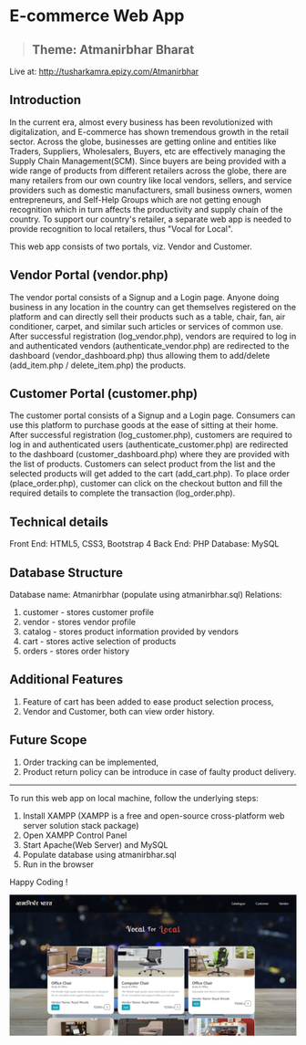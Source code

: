 # E-commerce Web App 
> ## Theme: Atmanirbhar Bharat

Live at: http://tusharkamra.epizy.com/Atmanirbhar






## Introduction

In the current era, almost every business has been revolutionized with digitalization, 
and E-commerce has shown tremendous growth in the retail sector. Across the globe, 
businesses are getting online and entities like Traders, Suppliers, Wholesalers, Buyers, etc 
are effectively managing the Supply Chain Management(SCM). Since buyers are being provided 
with a wide range of products from different retailers across the globe, there are many retailers 
from our own country like local vendors, sellers, and service providers such as domestic manufacturers, 
small business owners, women entrepreneurs, and Self-Help Groups which are not getting enough recognition 
which in turn affects the productivity and supply chain of the country. To support our country's 
retailer, a separate web app is needed to provide recognition to local retailers, thus "Vocal for Local". 

This web app consists of two portals, viz. Vendor and Customer. 
## Vendor Portal (vendor.php)
The vendor portal consists of a Signup and a Login page. Anyone doing business in any location in the country 
can get themselves registered on the platform and can directly sell their products such as a table, chair, fan, 
air conditioner, carpet, and similar such articles or services of common use. After successful registration (log_vendor.php), 
vendors are required to log in and authenticated vendors (authenticate_vendor.php) are redirected to the 
dashboard (vendor_dashboard.php) thus allowing them to add/delete (add_item.php / delete_item.php) the products. 

## Customer Portal (customer.php)
The customer portal consists of a Signup and a Login page. Consumers can use this platform to purchase goods at 
the ease of sitting at their home. After successful registration (log_customer.php), customers are required to 
log in and authenticated users (authenticate_customer.php) are redirected to the dashboard (customer_dashboard.php) 
where they are provided with the list of products. Customers can select product from the list and the selected 
products will get added to the cart (add_cart.php). To place order (place_order.php), customer can click on the checkout button
and fill the required details to complete the transaction (log_order.php).

## Technical details
Front End: HTML5, CSS3, Bootstrap 4
Back End: PHP
Database: MySQL

## Database Structure
Database name: Atmanirbhar (populate using atmanirbhar.sql)
Relations:
1) customer - stores customer profile
2) vendor - stores vendor profile
3) catalog - stores product information provided by vendors
4) cart - stores active selection of products
5) orders - stores order history

## Additional Features
1) Feature of cart has been added to ease product selection process,
2) Vendor and Customer, both can view order history.

## Future Scope
1) Order tracking can be implemented,
2) Product return policy can be introduce in case of faulty product delivery.


--------------------------------------------------------------------
To run this web app on local machine, follow the underlying steps:
1) Install XAMPP (XAMPP is a free and open-source cross-platform web server solution stack package)
2) Open XAMPP Control Panel
3) Start Apache(Web Server) and MySQL
4) Populate database using atmanirbhar.sql
5) Run in the browser

Happy Coding !

![](https://github.com/tushar-kamra/E-Commerce/blob/master/ss.png)
